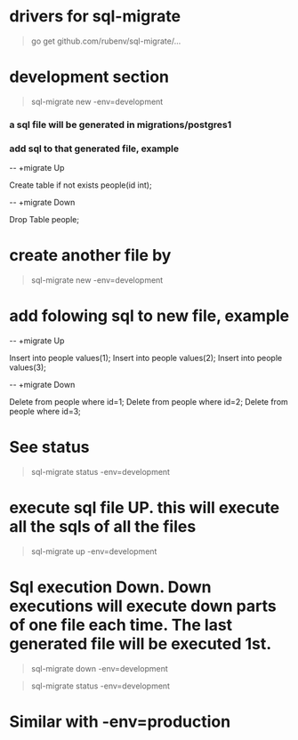 # drivers for sql-migrate
> go get github.com/rubenv/sql-migrate/...



# development section
> sql-migrate new -env=development

### a sql file will be generated in migrations/postgres1
### add sql to that generated file, example

-- +migrate Up

Create table if not exists people(id int);

-- +migrate Down

Drop Table people;



# create another file by
> sql-migrate new -env=development

# add folowing sql to new file, example
-- +migrate Up

Insert into people values(1);
Insert into people values(2);
Insert into people values(3);

-- +migrate Down

Delete from people where id=1;
Delete from people where id=2;
Delete from people where id=3;



# See status 
> sql-migrate status -env=development

# execute sql file UP. this will execute all the sqls of all the files
> sql-migrate up -env=development

# Sql execution Down. Down executions will execute down parts of one file each time. The last generated file will be executed 1st.
> sql-migrate down -env=development



> sql-migrate status -env=development


# Similar with -env=production
